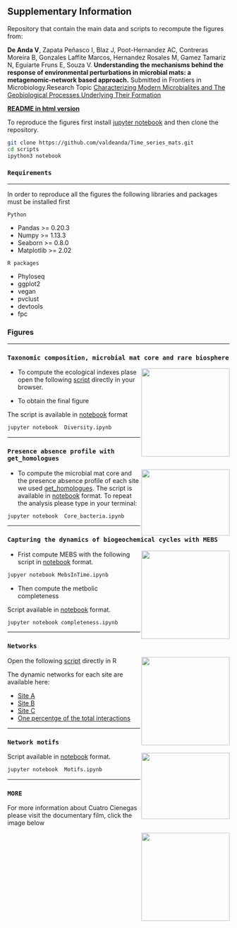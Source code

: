 ## Supplementary Information

Repository that contain the main data and scripts to recompute the figures from: 

**De Anda V**, Zapata Peñasco I, Blaz J, Poot-Hernandez AC, Contreras Moreira B, Gonzales Laffite Marcos, Hernandez Rosales M, Gamez Tamariz N, Eguiarte Fruns E, Souza V. **Understanding the mechanisms behind the response of environmental perturbations in microbial mats: a metagenomic-network based approach.** Submitted in Frontiers in Microbiology.Research Topic [Characterizing Modern Microbialites and The Geobiological Processes Underlying Their Formation](https://www.frontiersin.org/research-topics/5694/characterizing-modern-microbialites-and-the-geobiological-processes-underlying-their-formation)

**[README in html version](https://valdeanda.github.io/Time_series_mats/)**


To reproduce the figures first install [jupyter notebook](http://jupyter.org/install.html) and then clone the repository.  

```bash
git clone https://github.com/valdeanda/Time_series_mats.git
cd scripts 
ipython3 notebook 
```

### `Requirements`

---

In order to reproduce all the figures the following libraries and packages must be installed first 

`Python`
+ Pandas >= 0.20.3 
+ Numpy >= 1.13.3
+ Seaborn >= 0.8.0
+ Matplotlib >= 2.02

`R packages`
+ Phyloseq
+ ggplot2
+ vegan 
+ pvclust
+ devtools 
+ fpc


###  Figures

***

### `Taxonomic composition, microbial mat core and rare biosphere`


<img src="https://valdeanda.github.io/Time_series_mats/figures/Figure2.png" width="200" height="200" align="right">


+ To compute the ecological indexes plase open the following [script](https://valdeanda.github.io/Time_series_mats/scripts/AlfaDiversity.html)  directly in your browser. 


+ To obtain the final figure 

The script is available in [notebook](https://github.com/valdeanda/Time_series_mats/blob/master/scripts/Diversity.ipynb) format


```bash
jupyter notebook  Diversity.ipynb
```
___

### `Presence absence profile with get_homologues`
<img src="https://valdeanda.github.io/Time_series_mats/figures/Figure3.png" width="200" height="150" align="right">

+ To compute the microbial mat core and the presence absence profile of each site we used [get_homologues](https://github.com/eead-csic-compbio/get_homologues). The script is available in [notebook](https://github.com/valdeanda/Time_series_mats/blob/master/scripts/Core_bacteria.ipynb) format.  To repeat the analysis please type in your terminal: 

```bash
jupyter notebook  Core_bacteria.ipynb
```

___



### `Capturing the dynamics of biogeochemical cycles with MEBS`

<img src="https://valdeanda.github.io/Time_series_mats/figures/Figure6.png" width="200" height="200" align="right">


+ Frist compute MEBS with the following script  in  [notebook](https://github.com/valdeanda/Time_series_mats/blob/master/scripts/MebsInTime.ipynb) format. 


```bash
jupyer notebook MebsInTime.ipynb
```

+ Then compute the metbolic  completeness

Script available in  [notebook](https://github.com/valdeanda/Time_series_mats/blob/master/scripts/completeness.ipynb) format.


```bash
jupyter notebook completeness.ipynb
```

---

### `Networks`

<img src="https://valdeanda.github.io/Time_series_mats/figures/Figure7.png" width="200" height="200" align="right">

Open the following [script](https://github.com/valdeanda/Time_series_mats/blob/master/scripts/finalToPlot.R) directly in R

The dynamic networks for each site are available here:

+ [Site A](https://valdeanda.github.io/Time_series_mats/figures/SiteA.html)
+ [Site B](https://valdeanda.github.io/Time_series_mats/figures/SiteB.html)
+ [Site C](https://valdeanda.github.io/Time_series_mats/figures/siteC.html)
+ [One percentge of the total interactions](https://valdeanda.github.io/Time_series_mats/figures/onepercentinteractions.html)
---


### `Network motifs`

<img src="https://valdeanda.github.io/Time_series_mats/figures/Figure8.png" width="200" height="150" align="right">

Script available in [notebook](https://github.com/valdeanda/Time_series_mats/blob/master/scripts/Motifs.ipynb) format.

```bash
jupyter notebook  Motifs.ipynb
```
---

### `MORE`

For more information about Cuatro Cienegas please visit the documentary film, click the image below

[<img  src="https://valdeanda.github.io/Time_series_mats/figures/film.png" width="200" height="200" align="right">](http://documentalcuatrocienegas.com/)

